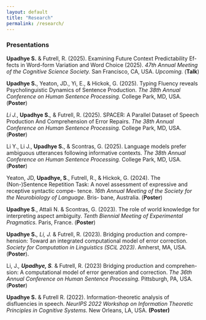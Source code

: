 ```yaml
---
layout: default
title: "Research"
permalink: /research/
---
```



### Presentations

**Upadhye S.** & Futrell, R. (2025). Examining Future Context Predictability Ef-
fects in Word-form Variation and Word Choice (2025). *47th Annual Meeting of the
Cognitive Science Society.* San Francisco, CA, USA. *Upcoming.* (**Talk**)

**Upadhye S.**, Yeaton, JD., Yi, E., & Hickok, G. (2025). Typing Fluency reveals
Psycholinguistic Dynamics of Sentence Production. *The 38th Annual Conference on
Human Sentence Processing.* College Park, MD, USA. (**Poster**)

*Li J.*, **Upadhye S.***,* & Futrell, R. (2025). SPACER: A Parallel Dataset of Speech
Production And Comprehension of Error Repairs. *The 38th Annual Conference on
Human Sentence Processing.* College Park, MD, USA. (**Poster**)

Li Y., Li J., **Upadhye S.**, & Scontras, G. (2025). Language models prefer ambiguous
utterances following informative contexts. *The 38th Annual Conference on Human
Sentence Processing.* College Park, MD, USA. (**Poster**)

Yeaton, JD, **Upadhye, S**., Futrell, R., & Hickok, G. (2024). The (Non-)Sentence
Repetition Task: A novel assessment of expressive and receptive syntactic compe-
tence. *16th Annual Meeting of the Society for the Neurobiology of Language.* Bris-
bane, Australia. (**Poster**)

**Upadhye S**., Attali N. & Scontras, G. (2023). The role of world knowledge for
interpreting aspect ambiguity. *Tenth Biennial Meeting of Experimental Pragmatics.*
Paris, France. (**Poster**)

**Upadhye S.***, Li, J.* & Futrell, R. (2023). Bridging production and compre-
hension: Toward an integrated computational model of error correction. *Society for
Computation in Linguistics (SCiL 2023)*. Amherst, MA, USA. (**Poster**).

Li, J.*, **Upadhye, S**.* & Futrell, R. (2023) Bridging production and comprehen-
sion: A computational model of error generation and correction. *The 36th Annual
Conference on Human Sentence Processing.* Pittsburgh, PA, USA. (**Poster**)

**Upadhye S.** & Futrell R. (2022). Information-theoretic analysis of disfluencies in
speech. *NeurIPS 2022 Workshop on Information Theoretic Principles in Cognitive
Systems.* New Orleans, LA, USA. **(Poster)**

